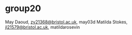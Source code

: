 # group20
May Daoud, zy21368@bristol.ac.uk, may03d
Matilda Stokes, jl21579@bristol.ac.uk, matildarosevin
